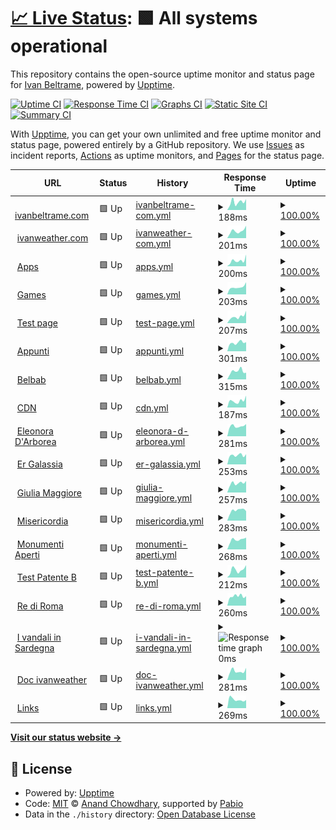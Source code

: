 # [📈 Live Status](https://status.ivanbeltrame.com): <!--live status--> **🟩 All systems operational**

This repository contains the open-source uptime monitor and status page for [Ivan Beltrame](https://www.ivanbeltrame.com), powered by [Upptime](https://github.com/upptime/upptime).

[![Uptime CI](https://github.com/Imperatore1003/status-monitor-upptime/workflows/Uptime%20CI/badge.svg)](https://github.com/Imperatore1003/status-monitor-upptime/actions?query=workflow%3A%22Uptime+CI%22)
[![Response Time CI](https://github.com/Imperatore1003/status-monitor-upptime/workflows/Response%20Time%20CI/badge.svg)](https://github.com/Imperatore1003/status-monitor-upptime/actions?query=workflow%3A%22Response+Time+CI%22)
[![Graphs CI](https://github.com/Imperatore1003/status-monitor-upptime/workflows/Graphs%20CI/badge.svg)](https://github.com/Imperatore1003/status-monitor-upptime/actions?query=workflow%3A%22Graphs+CI%22)
[![Static Site CI](https://github.com/Imperatore1003/status-monitor-upptime/workflows/Static%20Site%20CI/badge.svg)](https://github.com/Imperatore1003/status-monitor-upptime/actions?query=workflow%3A%22Static+Site+CI%22)
[![Summary CI](https://github.com/Imperatore1003/status-monitor-upptime/workflows/Summary%20CI/badge.svg)](https://github.com/Imperatore1003/status-monitor-upptime/actions?query=workflow%3A%22Summary+CI%22)

With [Upptime](https://upptime.js.org), you can get your own unlimited and free uptime monitor and status page, powered entirely by a GitHub repository. We use [Issues](https://github.com/Imperatore1003/status-monitor-upptime/issues) as incident reports, [Actions](https://github.com/Imperatore1003/status-monitor-upptime/actions) as uptime monitors, and [Pages](https://status.ivanbeltrame.com) for the status page.

<!--start: status pages-->
<!-- This summary is generated by Upptime (https://github.com/upptime/upptime) -->
<!-- Do not edit this manually, your changes will be overwritten -->
<!-- prettier-ignore -->
| URL | Status | History | Response Time | Uptime |
| --- | ------ | ------- | ------------- | ------ |
| <img alt="" src="https://icons.duckduckgo.com/ip3/www.ivanbeltrame.com.ico" height="13"> [ivanbeltrame.com](https://www.ivanbeltrame.com) | 🟩 Up | [ivanbeltrame-com.yml](https://github.com/ivanbeltrame/status-monitor-upptime/commits/HEAD/history/ivanbeltrame-com.yml) | <details><summary><img alt="Response time graph" src="./graphs/ivanbeltrame-com/response-time-week.png" height="20"> 188ms</summary><br><a href="https://status.ivanbeltrame.com/history/ivanbeltrame-com"><img alt="Response time 184" src="https://img.shields.io/endpoint?url=https%3A%2F%2Fraw.githubusercontent.com%2Fivanbeltrame%2Fstatus-monitor-upptime%2FHEAD%2Fapi%2Fivanbeltrame-com%2Fresponse-time.json"></a><br><a href="https://status.ivanbeltrame.com/history/ivanbeltrame-com"><img alt="24-hour response time 257" src="https://img.shields.io/endpoint?url=https%3A%2F%2Fraw.githubusercontent.com%2Fivanbeltrame%2Fstatus-monitor-upptime%2FHEAD%2Fapi%2Fivanbeltrame-com%2Fresponse-time-day.json"></a><br><a href="https://status.ivanbeltrame.com/history/ivanbeltrame-com"><img alt="7-day response time 188" src="https://img.shields.io/endpoint?url=https%3A%2F%2Fraw.githubusercontent.com%2Fivanbeltrame%2Fstatus-monitor-upptime%2FHEAD%2Fapi%2Fivanbeltrame-com%2Fresponse-time-week.json"></a><br><a href="https://status.ivanbeltrame.com/history/ivanbeltrame-com"><img alt="30-day response time 205" src="https://img.shields.io/endpoint?url=https%3A%2F%2Fraw.githubusercontent.com%2Fivanbeltrame%2Fstatus-monitor-upptime%2FHEAD%2Fapi%2Fivanbeltrame-com%2Fresponse-time-month.json"></a><br><a href="https://status.ivanbeltrame.com/history/ivanbeltrame-com"><img alt="1-year response time 184" src="https://img.shields.io/endpoint?url=https%3A%2F%2Fraw.githubusercontent.com%2Fivanbeltrame%2Fstatus-monitor-upptime%2FHEAD%2Fapi%2Fivanbeltrame-com%2Fresponse-time-year.json"></a></details> | <details><summary><a href="https://status.ivanbeltrame.com/history/ivanbeltrame-com">100.00%</a></summary><a href="https://status.ivanbeltrame.com/history/ivanbeltrame-com"><img alt="All-time uptime 100.00%" src="https://img.shields.io/endpoint?url=https%3A%2F%2Fraw.githubusercontent.com%2Fivanbeltrame%2Fstatus-monitor-upptime%2FHEAD%2Fapi%2Fivanbeltrame-com%2Fuptime.json"></a><br><a href="https://status.ivanbeltrame.com/history/ivanbeltrame-com"><img alt="24-hour uptime 100.00%" src="https://img.shields.io/endpoint?url=https%3A%2F%2Fraw.githubusercontent.com%2Fivanbeltrame%2Fstatus-monitor-upptime%2FHEAD%2Fapi%2Fivanbeltrame-com%2Fuptime-day.json"></a><br><a href="https://status.ivanbeltrame.com/history/ivanbeltrame-com"><img alt="7-day uptime 100.00%" src="https://img.shields.io/endpoint?url=https%3A%2F%2Fraw.githubusercontent.com%2Fivanbeltrame%2Fstatus-monitor-upptime%2FHEAD%2Fapi%2Fivanbeltrame-com%2Fuptime-week.json"></a><br><a href="https://status.ivanbeltrame.com/history/ivanbeltrame-com"><img alt="30-day uptime 100.00%" src="https://img.shields.io/endpoint?url=https%3A%2F%2Fraw.githubusercontent.com%2Fivanbeltrame%2Fstatus-monitor-upptime%2FHEAD%2Fapi%2Fivanbeltrame-com%2Fuptime-month.json"></a><br><a href="https://status.ivanbeltrame.com/history/ivanbeltrame-com"><img alt="1-year uptime 100.00%" src="https://img.shields.io/endpoint?url=https%3A%2F%2Fraw.githubusercontent.com%2Fivanbeltrame%2Fstatus-monitor-upptime%2FHEAD%2Fapi%2Fivanbeltrame-com%2Fuptime-year.json"></a></details>
| <img alt="" src="https://icons.duckduckgo.com/ip3/www.ivanweather.com.ico" height="13"> [ivanweather.com](https://www.ivanweather.com) | 🟩 Up | [ivanweather-com.yml](https://github.com/ivanbeltrame/status-monitor-upptime/commits/HEAD/history/ivanweather-com.yml) | <details><summary><img alt="Response time graph" src="./graphs/ivanweather-com/response-time-week.png" height="20"> 201ms</summary><br><a href="https://status.ivanbeltrame.com/history/ivanweather-com"><img alt="Response time 186" src="https://img.shields.io/endpoint?url=https%3A%2F%2Fraw.githubusercontent.com%2Fivanbeltrame%2Fstatus-monitor-upptime%2FHEAD%2Fapi%2Fivanweather-com%2Fresponse-time.json"></a><br><a href="https://status.ivanbeltrame.com/history/ivanweather-com"><img alt="24-hour response time 342" src="https://img.shields.io/endpoint?url=https%3A%2F%2Fraw.githubusercontent.com%2Fivanbeltrame%2Fstatus-monitor-upptime%2FHEAD%2Fapi%2Fivanweather-com%2Fresponse-time-day.json"></a><br><a href="https://status.ivanbeltrame.com/history/ivanweather-com"><img alt="7-day response time 201" src="https://img.shields.io/endpoint?url=https%3A%2F%2Fraw.githubusercontent.com%2Fivanbeltrame%2Fstatus-monitor-upptime%2FHEAD%2Fapi%2Fivanweather-com%2Fresponse-time-week.json"></a><br><a href="https://status.ivanbeltrame.com/history/ivanweather-com"><img alt="30-day response time 217" src="https://img.shields.io/endpoint?url=https%3A%2F%2Fraw.githubusercontent.com%2Fivanbeltrame%2Fstatus-monitor-upptime%2FHEAD%2Fapi%2Fivanweather-com%2Fresponse-time-month.json"></a><br><a href="https://status.ivanbeltrame.com/history/ivanweather-com"><img alt="1-year response time 186" src="https://img.shields.io/endpoint?url=https%3A%2F%2Fraw.githubusercontent.com%2Fivanbeltrame%2Fstatus-monitor-upptime%2FHEAD%2Fapi%2Fivanweather-com%2Fresponse-time-year.json"></a></details> | <details><summary><a href="https://status.ivanbeltrame.com/history/ivanweather-com">100.00%</a></summary><a href="https://status.ivanbeltrame.com/history/ivanweather-com"><img alt="All-time uptime 100.00%" src="https://img.shields.io/endpoint?url=https%3A%2F%2Fraw.githubusercontent.com%2Fivanbeltrame%2Fstatus-monitor-upptime%2FHEAD%2Fapi%2Fivanweather-com%2Fuptime.json"></a><br><a href="https://status.ivanbeltrame.com/history/ivanweather-com"><img alt="24-hour uptime 100.00%" src="https://img.shields.io/endpoint?url=https%3A%2F%2Fraw.githubusercontent.com%2Fivanbeltrame%2Fstatus-monitor-upptime%2FHEAD%2Fapi%2Fivanweather-com%2Fuptime-day.json"></a><br><a href="https://status.ivanbeltrame.com/history/ivanweather-com"><img alt="7-day uptime 100.00%" src="https://img.shields.io/endpoint?url=https%3A%2F%2Fraw.githubusercontent.com%2Fivanbeltrame%2Fstatus-monitor-upptime%2FHEAD%2Fapi%2Fivanweather-com%2Fuptime-week.json"></a><br><a href="https://status.ivanbeltrame.com/history/ivanweather-com"><img alt="30-day uptime 100.00%" src="https://img.shields.io/endpoint?url=https%3A%2F%2Fraw.githubusercontent.com%2Fivanbeltrame%2Fstatus-monitor-upptime%2FHEAD%2Fapi%2Fivanweather-com%2Fuptime-month.json"></a><br><a href="https://status.ivanbeltrame.com/history/ivanweather-com"><img alt="1-year uptime 100.00%" src="https://img.shields.io/endpoint?url=https%3A%2F%2Fraw.githubusercontent.com%2Fivanbeltrame%2Fstatus-monitor-upptime%2FHEAD%2Fapi%2Fivanweather-com%2Fuptime-year.json"></a></details>
| <img alt="" src="https://icons.duckduckgo.com/ip3/apps.ivanbeltrame.com.ico" height="13"> [Apps](https://apps.ivanbeltrame.com) | 🟩 Up | [apps.yml](https://github.com/ivanbeltrame/status-monitor-upptime/commits/HEAD/history/apps.yml) | <details><summary><img alt="Response time graph" src="./graphs/apps/response-time-week.png" height="20"> 200ms</summary><br><a href="https://status.ivanbeltrame.com/history/apps"><img alt="Response time 181" src="https://img.shields.io/endpoint?url=https%3A%2F%2Fraw.githubusercontent.com%2Fivanbeltrame%2Fstatus-monitor-upptime%2FHEAD%2Fapi%2Fapps%2Fresponse-time.json"></a><br><a href="https://status.ivanbeltrame.com/history/apps"><img alt="24-hour response time 411" src="https://img.shields.io/endpoint?url=https%3A%2F%2Fraw.githubusercontent.com%2Fivanbeltrame%2Fstatus-monitor-upptime%2FHEAD%2Fapi%2Fapps%2Fresponse-time-day.json"></a><br><a href="https://status.ivanbeltrame.com/history/apps"><img alt="7-day response time 200" src="https://img.shields.io/endpoint?url=https%3A%2F%2Fraw.githubusercontent.com%2Fivanbeltrame%2Fstatus-monitor-upptime%2FHEAD%2Fapi%2Fapps%2Fresponse-time-week.json"></a><br><a href="https://status.ivanbeltrame.com/history/apps"><img alt="30-day response time 205" src="https://img.shields.io/endpoint?url=https%3A%2F%2Fraw.githubusercontent.com%2Fivanbeltrame%2Fstatus-monitor-upptime%2FHEAD%2Fapi%2Fapps%2Fresponse-time-month.json"></a><br><a href="https://status.ivanbeltrame.com/history/apps"><img alt="1-year response time 181" src="https://img.shields.io/endpoint?url=https%3A%2F%2Fraw.githubusercontent.com%2Fivanbeltrame%2Fstatus-monitor-upptime%2FHEAD%2Fapi%2Fapps%2Fresponse-time-year.json"></a></details> | <details><summary><a href="https://status.ivanbeltrame.com/history/apps">100.00%</a></summary><a href="https://status.ivanbeltrame.com/history/apps"><img alt="All-time uptime 100.00%" src="https://img.shields.io/endpoint?url=https%3A%2F%2Fraw.githubusercontent.com%2Fivanbeltrame%2Fstatus-monitor-upptime%2FHEAD%2Fapi%2Fapps%2Fuptime.json"></a><br><a href="https://status.ivanbeltrame.com/history/apps"><img alt="24-hour uptime 100.00%" src="https://img.shields.io/endpoint?url=https%3A%2F%2Fraw.githubusercontent.com%2Fivanbeltrame%2Fstatus-monitor-upptime%2FHEAD%2Fapi%2Fapps%2Fuptime-day.json"></a><br><a href="https://status.ivanbeltrame.com/history/apps"><img alt="7-day uptime 100.00%" src="https://img.shields.io/endpoint?url=https%3A%2F%2Fraw.githubusercontent.com%2Fivanbeltrame%2Fstatus-monitor-upptime%2FHEAD%2Fapi%2Fapps%2Fuptime-week.json"></a><br><a href="https://status.ivanbeltrame.com/history/apps"><img alt="30-day uptime 100.00%" src="https://img.shields.io/endpoint?url=https%3A%2F%2Fraw.githubusercontent.com%2Fivanbeltrame%2Fstatus-monitor-upptime%2FHEAD%2Fapi%2Fapps%2Fuptime-month.json"></a><br><a href="https://status.ivanbeltrame.com/history/apps"><img alt="1-year uptime 100.00%" src="https://img.shields.io/endpoint?url=https%3A%2F%2Fraw.githubusercontent.com%2Fivanbeltrame%2Fstatus-monitor-upptime%2FHEAD%2Fapi%2Fapps%2Fuptime-year.json"></a></details>
| <img alt="" src="https://icons.duckduckgo.com/ip3/games.ivanbeltrame.com.ico" height="13"> [Games](https://games.ivanbeltrame.com) | 🟩 Up | [games.yml](https://github.com/ivanbeltrame/status-monitor-upptime/commits/HEAD/history/games.yml) | <details><summary><img alt="Response time graph" src="./graphs/games/response-time-week.png" height="20"> 203ms</summary><br><a href="https://status.ivanbeltrame.com/history/games"><img alt="Response time 188" src="https://img.shields.io/endpoint?url=https%3A%2F%2Fraw.githubusercontent.com%2Fivanbeltrame%2Fstatus-monitor-upptime%2FHEAD%2Fapi%2Fgames%2Fresponse-time.json"></a><br><a href="https://status.ivanbeltrame.com/history/games"><img alt="24-hour response time 335" src="https://img.shields.io/endpoint?url=https%3A%2F%2Fraw.githubusercontent.com%2Fivanbeltrame%2Fstatus-monitor-upptime%2FHEAD%2Fapi%2Fgames%2Fresponse-time-day.json"></a><br><a href="https://status.ivanbeltrame.com/history/games"><img alt="7-day response time 203" src="https://img.shields.io/endpoint?url=https%3A%2F%2Fraw.githubusercontent.com%2Fivanbeltrame%2Fstatus-monitor-upptime%2FHEAD%2Fapi%2Fgames%2Fresponse-time-week.json"></a><br><a href="https://status.ivanbeltrame.com/history/games"><img alt="30-day response time 218" src="https://img.shields.io/endpoint?url=https%3A%2F%2Fraw.githubusercontent.com%2Fivanbeltrame%2Fstatus-monitor-upptime%2FHEAD%2Fapi%2Fgames%2Fresponse-time-month.json"></a><br><a href="https://status.ivanbeltrame.com/history/games"><img alt="1-year response time 188" src="https://img.shields.io/endpoint?url=https%3A%2F%2Fraw.githubusercontent.com%2Fivanbeltrame%2Fstatus-monitor-upptime%2FHEAD%2Fapi%2Fgames%2Fresponse-time-year.json"></a></details> | <details><summary><a href="https://status.ivanbeltrame.com/history/games">100.00%</a></summary><a href="https://status.ivanbeltrame.com/history/games"><img alt="All-time uptime 100.00%" src="https://img.shields.io/endpoint?url=https%3A%2F%2Fraw.githubusercontent.com%2Fivanbeltrame%2Fstatus-monitor-upptime%2FHEAD%2Fapi%2Fgames%2Fuptime.json"></a><br><a href="https://status.ivanbeltrame.com/history/games"><img alt="24-hour uptime 100.00%" src="https://img.shields.io/endpoint?url=https%3A%2F%2Fraw.githubusercontent.com%2Fivanbeltrame%2Fstatus-monitor-upptime%2FHEAD%2Fapi%2Fgames%2Fuptime-day.json"></a><br><a href="https://status.ivanbeltrame.com/history/games"><img alt="7-day uptime 100.00%" src="https://img.shields.io/endpoint?url=https%3A%2F%2Fraw.githubusercontent.com%2Fivanbeltrame%2Fstatus-monitor-upptime%2FHEAD%2Fapi%2Fgames%2Fuptime-week.json"></a><br><a href="https://status.ivanbeltrame.com/history/games"><img alt="30-day uptime 100.00%" src="https://img.shields.io/endpoint?url=https%3A%2F%2Fraw.githubusercontent.com%2Fivanbeltrame%2Fstatus-monitor-upptime%2FHEAD%2Fapi%2Fgames%2Fuptime-month.json"></a><br><a href="https://status.ivanbeltrame.com/history/games"><img alt="1-year uptime 100.00%" src="https://img.shields.io/endpoint?url=https%3A%2F%2Fraw.githubusercontent.com%2Fivanbeltrame%2Fstatus-monitor-upptime%2FHEAD%2Fapi%2Fgames%2Fuptime-year.json"></a></details>
| <img alt="" src="https://icons.duckduckgo.com/ip3/test.ivanbeltrame.com.ico" height="13"> [Test page](https://test.ivanbeltrame.com) | 🟩 Up | [test-page.yml](https://github.com/ivanbeltrame/status-monitor-upptime/commits/HEAD/history/test-page.yml) | <details><summary><img alt="Response time graph" src="./graphs/test-page/response-time-week.png" height="20"> 207ms</summary><br><a href="https://status.ivanbeltrame.com/history/test-page"><img alt="Response time 193" src="https://img.shields.io/endpoint?url=https%3A%2F%2Fraw.githubusercontent.com%2Fivanbeltrame%2Fstatus-monitor-upptime%2FHEAD%2Fapi%2Ftest-page%2Fresponse-time.json"></a><br><a href="https://status.ivanbeltrame.com/history/test-page"><img alt="24-hour response time 387" src="https://img.shields.io/endpoint?url=https%3A%2F%2Fraw.githubusercontent.com%2Fivanbeltrame%2Fstatus-monitor-upptime%2FHEAD%2Fapi%2Ftest-page%2Fresponse-time-day.json"></a><br><a href="https://status.ivanbeltrame.com/history/test-page"><img alt="7-day response time 207" src="https://img.shields.io/endpoint?url=https%3A%2F%2Fraw.githubusercontent.com%2Fivanbeltrame%2Fstatus-monitor-upptime%2FHEAD%2Fapi%2Ftest-page%2Fresponse-time-week.json"></a><br><a href="https://status.ivanbeltrame.com/history/test-page"><img alt="30-day response time 205" src="https://img.shields.io/endpoint?url=https%3A%2F%2Fraw.githubusercontent.com%2Fivanbeltrame%2Fstatus-monitor-upptime%2FHEAD%2Fapi%2Ftest-page%2Fresponse-time-month.json"></a><br><a href="https://status.ivanbeltrame.com/history/test-page"><img alt="1-year response time 193" src="https://img.shields.io/endpoint?url=https%3A%2F%2Fraw.githubusercontent.com%2Fivanbeltrame%2Fstatus-monitor-upptime%2FHEAD%2Fapi%2Ftest-page%2Fresponse-time-year.json"></a></details> | <details><summary><a href="https://status.ivanbeltrame.com/history/test-page">100.00%</a></summary><a href="https://status.ivanbeltrame.com/history/test-page"><img alt="All-time uptime 100.00%" src="https://img.shields.io/endpoint?url=https%3A%2F%2Fraw.githubusercontent.com%2Fivanbeltrame%2Fstatus-monitor-upptime%2FHEAD%2Fapi%2Ftest-page%2Fuptime.json"></a><br><a href="https://status.ivanbeltrame.com/history/test-page"><img alt="24-hour uptime 100.00%" src="https://img.shields.io/endpoint?url=https%3A%2F%2Fraw.githubusercontent.com%2Fivanbeltrame%2Fstatus-monitor-upptime%2FHEAD%2Fapi%2Ftest-page%2Fuptime-day.json"></a><br><a href="https://status.ivanbeltrame.com/history/test-page"><img alt="7-day uptime 100.00%" src="https://img.shields.io/endpoint?url=https%3A%2F%2Fraw.githubusercontent.com%2Fivanbeltrame%2Fstatus-monitor-upptime%2FHEAD%2Fapi%2Ftest-page%2Fuptime-week.json"></a><br><a href="https://status.ivanbeltrame.com/history/test-page"><img alt="30-day uptime 100.00%" src="https://img.shields.io/endpoint?url=https%3A%2F%2Fraw.githubusercontent.com%2Fivanbeltrame%2Fstatus-monitor-upptime%2FHEAD%2Fapi%2Ftest-page%2Fuptime-month.json"></a><br><a href="https://status.ivanbeltrame.com/history/test-page"><img alt="1-year uptime 100.00%" src="https://img.shields.io/endpoint?url=https%3A%2F%2Fraw.githubusercontent.com%2Fivanbeltrame%2Fstatus-monitor-upptime%2FHEAD%2Fapi%2Ftest-page%2Fuptime-year.json"></a></details>
| <img alt="" src="https://icons.duckduckgo.com/ip3/appunti.ivanbeltrame.com.ico" height="13"> [Appunti](https://appunti.ivanbeltrame.com) | 🟩 Up | [appunti.yml](https://github.com/ivanbeltrame/status-monitor-upptime/commits/HEAD/history/appunti.yml) | <details><summary><img alt="Response time graph" src="./graphs/appunti/response-time-week.png" height="20"> 301ms</summary><br><a href="https://status.ivanbeltrame.com/history/appunti"><img alt="Response time 591" src="https://img.shields.io/endpoint?url=https%3A%2F%2Fraw.githubusercontent.com%2Fivanbeltrame%2Fstatus-monitor-upptime%2FHEAD%2Fapi%2Fappunti%2Fresponse-time.json"></a><br><a href="https://status.ivanbeltrame.com/history/appunti"><img alt="24-hour response time 322" src="https://img.shields.io/endpoint?url=https%3A%2F%2Fraw.githubusercontent.com%2Fivanbeltrame%2Fstatus-monitor-upptime%2FHEAD%2Fapi%2Fappunti%2Fresponse-time-day.json"></a><br><a href="https://status.ivanbeltrame.com/history/appunti"><img alt="7-day response time 301" src="https://img.shields.io/endpoint?url=https%3A%2F%2Fraw.githubusercontent.com%2Fivanbeltrame%2Fstatus-monitor-upptime%2FHEAD%2Fapi%2Fappunti%2Fresponse-time-week.json"></a><br><a href="https://status.ivanbeltrame.com/history/appunti"><img alt="30-day response time 306" src="https://img.shields.io/endpoint?url=https%3A%2F%2Fraw.githubusercontent.com%2Fivanbeltrame%2Fstatus-monitor-upptime%2FHEAD%2Fapi%2Fappunti%2Fresponse-time-month.json"></a><br><a href="https://status.ivanbeltrame.com/history/appunti"><img alt="1-year response time 591" src="https://img.shields.io/endpoint?url=https%3A%2F%2Fraw.githubusercontent.com%2Fivanbeltrame%2Fstatus-monitor-upptime%2FHEAD%2Fapi%2Fappunti%2Fresponse-time-year.json"></a></details> | <details><summary><a href="https://status.ivanbeltrame.com/history/appunti">100.00%</a></summary><a href="https://status.ivanbeltrame.com/history/appunti"><img alt="All-time uptime 99.99%" src="https://img.shields.io/endpoint?url=https%3A%2F%2Fraw.githubusercontent.com%2Fivanbeltrame%2Fstatus-monitor-upptime%2FHEAD%2Fapi%2Fappunti%2Fuptime.json"></a><br><a href="https://status.ivanbeltrame.com/history/appunti"><img alt="24-hour uptime 100.00%" src="https://img.shields.io/endpoint?url=https%3A%2F%2Fraw.githubusercontent.com%2Fivanbeltrame%2Fstatus-monitor-upptime%2FHEAD%2Fapi%2Fappunti%2Fuptime-day.json"></a><br><a href="https://status.ivanbeltrame.com/history/appunti"><img alt="7-day uptime 100.00%" src="https://img.shields.io/endpoint?url=https%3A%2F%2Fraw.githubusercontent.com%2Fivanbeltrame%2Fstatus-monitor-upptime%2FHEAD%2Fapi%2Fappunti%2Fuptime-week.json"></a><br><a href="https://status.ivanbeltrame.com/history/appunti"><img alt="30-day uptime 100.00%" src="https://img.shields.io/endpoint?url=https%3A%2F%2Fraw.githubusercontent.com%2Fivanbeltrame%2Fstatus-monitor-upptime%2FHEAD%2Fapi%2Fappunti%2Fuptime-month.json"></a><br><a href="https://status.ivanbeltrame.com/history/appunti"><img alt="1-year uptime 99.99%" src="https://img.shields.io/endpoint?url=https%3A%2F%2Fraw.githubusercontent.com%2Fivanbeltrame%2Fstatus-monitor-upptime%2FHEAD%2Fapi%2Fappunti%2Fuptime-year.json"></a></details>
| <img alt="" src="https://icons.duckduckgo.com/ip3/belbab.ivanbeltrame.com.ico" height="13"> [Belbab](https://belbab.ivanbeltrame.com) | 🟩 Up | [belbab.yml](https://github.com/ivanbeltrame/status-monitor-upptime/commits/HEAD/history/belbab.yml) | <details><summary><img alt="Response time graph" src="./graphs/belbab/response-time-week.png" height="20"> 315ms</summary><br><a href="https://status.ivanbeltrame.com/history/belbab"><img alt="Response time 289" src="https://img.shields.io/endpoint?url=https%3A%2F%2Fraw.githubusercontent.com%2Fivanbeltrame%2Fstatus-monitor-upptime%2FHEAD%2Fapi%2Fbelbab%2Fresponse-time.json"></a><br><a href="https://status.ivanbeltrame.com/history/belbab"><img alt="24-hour response time 261" src="https://img.shields.io/endpoint?url=https%3A%2F%2Fraw.githubusercontent.com%2Fivanbeltrame%2Fstatus-monitor-upptime%2FHEAD%2Fapi%2Fbelbab%2Fresponse-time-day.json"></a><br><a href="https://status.ivanbeltrame.com/history/belbab"><img alt="7-day response time 315" src="https://img.shields.io/endpoint?url=https%3A%2F%2Fraw.githubusercontent.com%2Fivanbeltrame%2Fstatus-monitor-upptime%2FHEAD%2Fapi%2Fbelbab%2Fresponse-time-week.json"></a><br><a href="https://status.ivanbeltrame.com/history/belbab"><img alt="30-day response time 294" src="https://img.shields.io/endpoint?url=https%3A%2F%2Fraw.githubusercontent.com%2Fivanbeltrame%2Fstatus-monitor-upptime%2FHEAD%2Fapi%2Fbelbab%2Fresponse-time-month.json"></a><br><a href="https://status.ivanbeltrame.com/history/belbab"><img alt="1-year response time 289" src="https://img.shields.io/endpoint?url=https%3A%2F%2Fraw.githubusercontent.com%2Fivanbeltrame%2Fstatus-monitor-upptime%2FHEAD%2Fapi%2Fbelbab%2Fresponse-time-year.json"></a></details> | <details><summary><a href="https://status.ivanbeltrame.com/history/belbab">100.00%</a></summary><a href="https://status.ivanbeltrame.com/history/belbab"><img alt="All-time uptime 100.00%" src="https://img.shields.io/endpoint?url=https%3A%2F%2Fraw.githubusercontent.com%2Fivanbeltrame%2Fstatus-monitor-upptime%2FHEAD%2Fapi%2Fbelbab%2Fuptime.json"></a><br><a href="https://status.ivanbeltrame.com/history/belbab"><img alt="24-hour uptime 100.00%" src="https://img.shields.io/endpoint?url=https%3A%2F%2Fraw.githubusercontent.com%2Fivanbeltrame%2Fstatus-monitor-upptime%2FHEAD%2Fapi%2Fbelbab%2Fuptime-day.json"></a><br><a href="https://status.ivanbeltrame.com/history/belbab"><img alt="7-day uptime 100.00%" src="https://img.shields.io/endpoint?url=https%3A%2F%2Fraw.githubusercontent.com%2Fivanbeltrame%2Fstatus-monitor-upptime%2FHEAD%2Fapi%2Fbelbab%2Fuptime-week.json"></a><br><a href="https://status.ivanbeltrame.com/history/belbab"><img alt="30-day uptime 100.00%" src="https://img.shields.io/endpoint?url=https%3A%2F%2Fraw.githubusercontent.com%2Fivanbeltrame%2Fstatus-monitor-upptime%2FHEAD%2Fapi%2Fbelbab%2Fuptime-month.json"></a><br><a href="https://status.ivanbeltrame.com/history/belbab"><img alt="1-year uptime 100.00%" src="https://img.shields.io/endpoint?url=https%3A%2F%2Fraw.githubusercontent.com%2Fivanbeltrame%2Fstatus-monitor-upptime%2FHEAD%2Fapi%2Fbelbab%2Fuptime-year.json"></a></details>
| <img alt="" src="https://icons.duckduckgo.com/ip3/cdn.ivanbeltrame.com.ico" height="13"> [CDN](https://cdn.ivanbeltrame.com) | 🟩 Up | [cdn.yml](https://github.com/ivanbeltrame/status-monitor-upptime/commits/HEAD/history/cdn.yml) | <details><summary><img alt="Response time graph" src="./graphs/cdn/response-time-week.png" height="20"> 187ms</summary><br><a href="https://status.ivanbeltrame.com/history/cdn"><img alt="Response time 162" src="https://img.shields.io/endpoint?url=https%3A%2F%2Fraw.githubusercontent.com%2Fivanbeltrame%2Fstatus-monitor-upptime%2FHEAD%2Fapi%2Fcdn%2Fresponse-time.json"></a><br><a href="https://status.ivanbeltrame.com/history/cdn"><img alt="24-hour response time 327" src="https://img.shields.io/endpoint?url=https%3A%2F%2Fraw.githubusercontent.com%2Fivanbeltrame%2Fstatus-monitor-upptime%2FHEAD%2Fapi%2Fcdn%2Fresponse-time-day.json"></a><br><a href="https://status.ivanbeltrame.com/history/cdn"><img alt="7-day response time 187" src="https://img.shields.io/endpoint?url=https%3A%2F%2Fraw.githubusercontent.com%2Fivanbeltrame%2Fstatus-monitor-upptime%2FHEAD%2Fapi%2Fcdn%2Fresponse-time-week.json"></a><br><a href="https://status.ivanbeltrame.com/history/cdn"><img alt="30-day response time 192" src="https://img.shields.io/endpoint?url=https%3A%2F%2Fraw.githubusercontent.com%2Fivanbeltrame%2Fstatus-monitor-upptime%2FHEAD%2Fapi%2Fcdn%2Fresponse-time-month.json"></a><br><a href="https://status.ivanbeltrame.com/history/cdn"><img alt="1-year response time 162" src="https://img.shields.io/endpoint?url=https%3A%2F%2Fraw.githubusercontent.com%2Fivanbeltrame%2Fstatus-monitor-upptime%2FHEAD%2Fapi%2Fcdn%2Fresponse-time-year.json"></a></details> | <details><summary><a href="https://status.ivanbeltrame.com/history/cdn">100.00%</a></summary><a href="https://status.ivanbeltrame.com/history/cdn"><img alt="All-time uptime 99.74%" src="https://img.shields.io/endpoint?url=https%3A%2F%2Fraw.githubusercontent.com%2Fivanbeltrame%2Fstatus-monitor-upptime%2FHEAD%2Fapi%2Fcdn%2Fuptime.json"></a><br><a href="https://status.ivanbeltrame.com/history/cdn"><img alt="24-hour uptime 100.00%" src="https://img.shields.io/endpoint?url=https%3A%2F%2Fraw.githubusercontent.com%2Fivanbeltrame%2Fstatus-monitor-upptime%2FHEAD%2Fapi%2Fcdn%2Fuptime-day.json"></a><br><a href="https://status.ivanbeltrame.com/history/cdn"><img alt="7-day uptime 100.00%" src="https://img.shields.io/endpoint?url=https%3A%2F%2Fraw.githubusercontent.com%2Fivanbeltrame%2Fstatus-monitor-upptime%2FHEAD%2Fapi%2Fcdn%2Fuptime-week.json"></a><br><a href="https://status.ivanbeltrame.com/history/cdn"><img alt="30-day uptime 100.00%" src="https://img.shields.io/endpoint?url=https%3A%2F%2Fraw.githubusercontent.com%2Fivanbeltrame%2Fstatus-monitor-upptime%2FHEAD%2Fapi%2Fcdn%2Fuptime-month.json"></a><br><a href="https://status.ivanbeltrame.com/history/cdn"><img alt="1-year uptime 99.74%" src="https://img.shields.io/endpoint?url=https%3A%2F%2Fraw.githubusercontent.com%2Fivanbeltrame%2Fstatus-monitor-upptime%2FHEAD%2Fapi%2Fcdn%2Fuptime-year.json"></a></details>
| <img alt="" src="https://icons.duckduckgo.com/ip3/eleonoradarborea.ivanbeltrame.com.ico" height="13"> [Eleonora D'Arborea](https://eleonoradarborea.ivanbeltrame.com) | 🟩 Up | [eleonora-d-arborea.yml](https://github.com/ivanbeltrame/status-monitor-upptime/commits/HEAD/history/eleonora-d-arborea.yml) | <details><summary><img alt="Response time graph" src="./graphs/eleonora-d-arborea/response-time-week.png" height="20"> 281ms</summary><br><a href="https://status.ivanbeltrame.com/history/eleonora-d-arborea"><img alt="Response time 286" src="https://img.shields.io/endpoint?url=https%3A%2F%2Fraw.githubusercontent.com%2Fivanbeltrame%2Fstatus-monitor-upptime%2FHEAD%2Fapi%2Feleonora-d-arborea%2Fresponse-time.json"></a><br><a href="https://status.ivanbeltrame.com/history/eleonora-d-arborea"><img alt="24-hour response time 338" src="https://img.shields.io/endpoint?url=https%3A%2F%2Fraw.githubusercontent.com%2Fivanbeltrame%2Fstatus-monitor-upptime%2FHEAD%2Fapi%2Feleonora-d-arborea%2Fresponse-time-day.json"></a><br><a href="https://status.ivanbeltrame.com/history/eleonora-d-arborea"><img alt="7-day response time 281" src="https://img.shields.io/endpoint?url=https%3A%2F%2Fraw.githubusercontent.com%2Fivanbeltrame%2Fstatus-monitor-upptime%2FHEAD%2Fapi%2Feleonora-d-arborea%2Fresponse-time-week.json"></a><br><a href="https://status.ivanbeltrame.com/history/eleonora-d-arborea"><img alt="30-day response time 280" src="https://img.shields.io/endpoint?url=https%3A%2F%2Fraw.githubusercontent.com%2Fivanbeltrame%2Fstatus-monitor-upptime%2FHEAD%2Fapi%2Feleonora-d-arborea%2Fresponse-time-month.json"></a><br><a href="https://status.ivanbeltrame.com/history/eleonora-d-arborea"><img alt="1-year response time 286" src="https://img.shields.io/endpoint?url=https%3A%2F%2Fraw.githubusercontent.com%2Fivanbeltrame%2Fstatus-monitor-upptime%2FHEAD%2Fapi%2Feleonora-d-arborea%2Fresponse-time-year.json"></a></details> | <details><summary><a href="https://status.ivanbeltrame.com/history/eleonora-d-arborea">100.00%</a></summary><a href="https://status.ivanbeltrame.com/history/eleonora-d-arborea"><img alt="All-time uptime 100.00%" src="https://img.shields.io/endpoint?url=https%3A%2F%2Fraw.githubusercontent.com%2Fivanbeltrame%2Fstatus-monitor-upptime%2FHEAD%2Fapi%2Feleonora-d-arborea%2Fuptime.json"></a><br><a href="https://status.ivanbeltrame.com/history/eleonora-d-arborea"><img alt="24-hour uptime 100.00%" src="https://img.shields.io/endpoint?url=https%3A%2F%2Fraw.githubusercontent.com%2Fivanbeltrame%2Fstatus-monitor-upptime%2FHEAD%2Fapi%2Feleonora-d-arborea%2Fuptime-day.json"></a><br><a href="https://status.ivanbeltrame.com/history/eleonora-d-arborea"><img alt="7-day uptime 100.00%" src="https://img.shields.io/endpoint?url=https%3A%2F%2Fraw.githubusercontent.com%2Fivanbeltrame%2Fstatus-monitor-upptime%2FHEAD%2Fapi%2Feleonora-d-arborea%2Fuptime-week.json"></a><br><a href="https://status.ivanbeltrame.com/history/eleonora-d-arborea"><img alt="30-day uptime 100.00%" src="https://img.shields.io/endpoint?url=https%3A%2F%2Fraw.githubusercontent.com%2Fivanbeltrame%2Fstatus-monitor-upptime%2FHEAD%2Fapi%2Feleonora-d-arborea%2Fuptime-month.json"></a><br><a href="https://status.ivanbeltrame.com/history/eleonora-d-arborea"><img alt="1-year uptime 100.00%" src="https://img.shields.io/endpoint?url=https%3A%2F%2Fraw.githubusercontent.com%2Fivanbeltrame%2Fstatus-monitor-upptime%2FHEAD%2Fapi%2Feleonora-d-arborea%2Fuptime-year.json"></a></details>
| <img alt="" src="https://icons.duckduckgo.com/ip3/ergalassia.ivanbeltrame.com.ico" height="13"> [Er Galassia](https://ergalassia.ivanbeltrame.com) | 🟩 Up | [er-galassia.yml](https://github.com/ivanbeltrame/status-monitor-upptime/commits/HEAD/history/er-galassia.yml) | <details><summary><img alt="Response time graph" src="./graphs/er-galassia/response-time-week.png" height="20"> 253ms</summary><br><a href="https://status.ivanbeltrame.com/history/er-galassia"><img alt="Response time 402" src="https://img.shields.io/endpoint?url=https%3A%2F%2Fraw.githubusercontent.com%2Fivanbeltrame%2Fstatus-monitor-upptime%2FHEAD%2Fapi%2Fer-galassia%2Fresponse-time.json"></a><br><a href="https://status.ivanbeltrame.com/history/er-galassia"><img alt="24-hour response time 279" src="https://img.shields.io/endpoint?url=https%3A%2F%2Fraw.githubusercontent.com%2Fivanbeltrame%2Fstatus-monitor-upptime%2FHEAD%2Fapi%2Fer-galassia%2Fresponse-time-day.json"></a><br><a href="https://status.ivanbeltrame.com/history/er-galassia"><img alt="7-day response time 253" src="https://img.shields.io/endpoint?url=https%3A%2F%2Fraw.githubusercontent.com%2Fivanbeltrame%2Fstatus-monitor-upptime%2FHEAD%2Fapi%2Fer-galassia%2Fresponse-time-week.json"></a><br><a href="https://status.ivanbeltrame.com/history/er-galassia"><img alt="30-day response time 271" src="https://img.shields.io/endpoint?url=https%3A%2F%2Fraw.githubusercontent.com%2Fivanbeltrame%2Fstatus-monitor-upptime%2FHEAD%2Fapi%2Fer-galassia%2Fresponse-time-month.json"></a><br><a href="https://status.ivanbeltrame.com/history/er-galassia"><img alt="1-year response time 402" src="https://img.shields.io/endpoint?url=https%3A%2F%2Fraw.githubusercontent.com%2Fivanbeltrame%2Fstatus-monitor-upptime%2FHEAD%2Fapi%2Fer-galassia%2Fresponse-time-year.json"></a></details> | <details><summary><a href="https://status.ivanbeltrame.com/history/er-galassia">100.00%</a></summary><a href="https://status.ivanbeltrame.com/history/er-galassia"><img alt="All-time uptime 100.00%" src="https://img.shields.io/endpoint?url=https%3A%2F%2Fraw.githubusercontent.com%2Fivanbeltrame%2Fstatus-monitor-upptime%2FHEAD%2Fapi%2Fer-galassia%2Fuptime.json"></a><br><a href="https://status.ivanbeltrame.com/history/er-galassia"><img alt="24-hour uptime 100.00%" src="https://img.shields.io/endpoint?url=https%3A%2F%2Fraw.githubusercontent.com%2Fivanbeltrame%2Fstatus-monitor-upptime%2FHEAD%2Fapi%2Fer-galassia%2Fuptime-day.json"></a><br><a href="https://status.ivanbeltrame.com/history/er-galassia"><img alt="7-day uptime 100.00%" src="https://img.shields.io/endpoint?url=https%3A%2F%2Fraw.githubusercontent.com%2Fivanbeltrame%2Fstatus-monitor-upptime%2FHEAD%2Fapi%2Fer-galassia%2Fuptime-week.json"></a><br><a href="https://status.ivanbeltrame.com/history/er-galassia"><img alt="30-day uptime 100.00%" src="https://img.shields.io/endpoint?url=https%3A%2F%2Fraw.githubusercontent.com%2Fivanbeltrame%2Fstatus-monitor-upptime%2FHEAD%2Fapi%2Fer-galassia%2Fuptime-month.json"></a><br><a href="https://status.ivanbeltrame.com/history/er-galassia"><img alt="1-year uptime 100.00%" src="https://img.shields.io/endpoint?url=https%3A%2F%2Fraw.githubusercontent.com%2Fivanbeltrame%2Fstatus-monitor-upptime%2FHEAD%2Fapi%2Fer-galassia%2Fuptime-year.json"></a></details>
| <img alt="" src="https://icons.duckduckgo.com/ip3/giuliamaggiore.ivanbeltrame.com.ico" height="13"> [Giulia Maggiore](https://giuliamaggiore.ivanbeltrame.com) | 🟩 Up | [giulia-maggiore.yml](https://github.com/ivanbeltrame/status-monitor-upptime/commits/HEAD/history/giulia-maggiore.yml) | <details><summary><img alt="Response time graph" src="./graphs/giulia-maggiore/response-time-week.png" height="20"> 257ms</summary><br><a href="https://status.ivanbeltrame.com/history/giulia-maggiore"><img alt="Response time 275" src="https://img.shields.io/endpoint?url=https%3A%2F%2Fraw.githubusercontent.com%2Fivanbeltrame%2Fstatus-monitor-upptime%2FHEAD%2Fapi%2Fgiulia-maggiore%2Fresponse-time.json"></a><br><a href="https://status.ivanbeltrame.com/history/giulia-maggiore"><img alt="24-hour response time 318" src="https://img.shields.io/endpoint?url=https%3A%2F%2Fraw.githubusercontent.com%2Fivanbeltrame%2Fstatus-monitor-upptime%2FHEAD%2Fapi%2Fgiulia-maggiore%2Fresponse-time-day.json"></a><br><a href="https://status.ivanbeltrame.com/history/giulia-maggiore"><img alt="7-day response time 257" src="https://img.shields.io/endpoint?url=https%3A%2F%2Fraw.githubusercontent.com%2Fivanbeltrame%2Fstatus-monitor-upptime%2FHEAD%2Fapi%2Fgiulia-maggiore%2Fresponse-time-week.json"></a><br><a href="https://status.ivanbeltrame.com/history/giulia-maggiore"><img alt="30-day response time 273" src="https://img.shields.io/endpoint?url=https%3A%2F%2Fraw.githubusercontent.com%2Fivanbeltrame%2Fstatus-monitor-upptime%2FHEAD%2Fapi%2Fgiulia-maggiore%2Fresponse-time-month.json"></a><br><a href="https://status.ivanbeltrame.com/history/giulia-maggiore"><img alt="1-year response time 275" src="https://img.shields.io/endpoint?url=https%3A%2F%2Fraw.githubusercontent.com%2Fivanbeltrame%2Fstatus-monitor-upptime%2FHEAD%2Fapi%2Fgiulia-maggiore%2Fresponse-time-year.json"></a></details> | <details><summary><a href="https://status.ivanbeltrame.com/history/giulia-maggiore">100.00%</a></summary><a href="https://status.ivanbeltrame.com/history/giulia-maggiore"><img alt="All-time uptime 100.00%" src="https://img.shields.io/endpoint?url=https%3A%2F%2Fraw.githubusercontent.com%2Fivanbeltrame%2Fstatus-monitor-upptime%2FHEAD%2Fapi%2Fgiulia-maggiore%2Fuptime.json"></a><br><a href="https://status.ivanbeltrame.com/history/giulia-maggiore"><img alt="24-hour uptime 100.00%" src="https://img.shields.io/endpoint?url=https%3A%2F%2Fraw.githubusercontent.com%2Fivanbeltrame%2Fstatus-monitor-upptime%2FHEAD%2Fapi%2Fgiulia-maggiore%2Fuptime-day.json"></a><br><a href="https://status.ivanbeltrame.com/history/giulia-maggiore"><img alt="7-day uptime 100.00%" src="https://img.shields.io/endpoint?url=https%3A%2F%2Fraw.githubusercontent.com%2Fivanbeltrame%2Fstatus-monitor-upptime%2FHEAD%2Fapi%2Fgiulia-maggiore%2Fuptime-week.json"></a><br><a href="https://status.ivanbeltrame.com/history/giulia-maggiore"><img alt="30-day uptime 100.00%" src="https://img.shields.io/endpoint?url=https%3A%2F%2Fraw.githubusercontent.com%2Fivanbeltrame%2Fstatus-monitor-upptime%2FHEAD%2Fapi%2Fgiulia-maggiore%2Fuptime-month.json"></a><br><a href="https://status.ivanbeltrame.com/history/giulia-maggiore"><img alt="1-year uptime 100.00%" src="https://img.shields.io/endpoint?url=https%3A%2F%2Fraw.githubusercontent.com%2Fivanbeltrame%2Fstatus-monitor-upptime%2FHEAD%2Fapi%2Fgiulia-maggiore%2Fuptime-year.json"></a></details>
| <img alt="" src="https://icons.duckduckgo.com/ip3/misericordia.ivanbeltrame.com.ico" height="13"> [Misericordia](https://misericordia.ivanbeltrame.com) | 🟩 Up | [misericordia.yml](https://github.com/ivanbeltrame/status-monitor-upptime/commits/HEAD/history/misericordia.yml) | <details><summary><img alt="Response time graph" src="./graphs/misericordia/response-time-week.png" height="20"> 283ms</summary><br><a href="https://status.ivanbeltrame.com/history/misericordia"><img alt="Response time 283" src="https://img.shields.io/endpoint?url=https%3A%2F%2Fraw.githubusercontent.com%2Fivanbeltrame%2Fstatus-monitor-upptime%2FHEAD%2Fapi%2Fmisericordia%2Fresponse-time.json"></a><br><a href="https://status.ivanbeltrame.com/history/misericordia"><img alt="24-hour response time 260" src="https://img.shields.io/endpoint?url=https%3A%2F%2Fraw.githubusercontent.com%2Fivanbeltrame%2Fstatus-monitor-upptime%2FHEAD%2Fapi%2Fmisericordia%2Fresponse-time-day.json"></a><br><a href="https://status.ivanbeltrame.com/history/misericordia"><img alt="7-day response time 283" src="https://img.shields.io/endpoint?url=https%3A%2F%2Fraw.githubusercontent.com%2Fivanbeltrame%2Fstatus-monitor-upptime%2FHEAD%2Fapi%2Fmisericordia%2Fresponse-time-week.json"></a><br><a href="https://status.ivanbeltrame.com/history/misericordia"><img alt="30-day response time 343" src="https://img.shields.io/endpoint?url=https%3A%2F%2Fraw.githubusercontent.com%2Fivanbeltrame%2Fstatus-monitor-upptime%2FHEAD%2Fapi%2Fmisericordia%2Fresponse-time-month.json"></a><br><a href="https://status.ivanbeltrame.com/history/misericordia"><img alt="1-year response time 283" src="https://img.shields.io/endpoint?url=https%3A%2F%2Fraw.githubusercontent.com%2Fivanbeltrame%2Fstatus-monitor-upptime%2FHEAD%2Fapi%2Fmisericordia%2Fresponse-time-year.json"></a></details> | <details><summary><a href="https://status.ivanbeltrame.com/history/misericordia">100.00%</a></summary><a href="https://status.ivanbeltrame.com/history/misericordia"><img alt="All-time uptime 100.00%" src="https://img.shields.io/endpoint?url=https%3A%2F%2Fraw.githubusercontent.com%2Fivanbeltrame%2Fstatus-monitor-upptime%2FHEAD%2Fapi%2Fmisericordia%2Fuptime.json"></a><br><a href="https://status.ivanbeltrame.com/history/misericordia"><img alt="24-hour uptime 100.00%" src="https://img.shields.io/endpoint?url=https%3A%2F%2Fraw.githubusercontent.com%2Fivanbeltrame%2Fstatus-monitor-upptime%2FHEAD%2Fapi%2Fmisericordia%2Fuptime-day.json"></a><br><a href="https://status.ivanbeltrame.com/history/misericordia"><img alt="7-day uptime 100.00%" src="https://img.shields.io/endpoint?url=https%3A%2F%2Fraw.githubusercontent.com%2Fivanbeltrame%2Fstatus-monitor-upptime%2FHEAD%2Fapi%2Fmisericordia%2Fuptime-week.json"></a><br><a href="https://status.ivanbeltrame.com/history/misericordia"><img alt="30-day uptime 100.00%" src="https://img.shields.io/endpoint?url=https%3A%2F%2Fraw.githubusercontent.com%2Fivanbeltrame%2Fstatus-monitor-upptime%2FHEAD%2Fapi%2Fmisericordia%2Fuptime-month.json"></a><br><a href="https://status.ivanbeltrame.com/history/misericordia"><img alt="1-year uptime 100.00%" src="https://img.shields.io/endpoint?url=https%3A%2F%2Fraw.githubusercontent.com%2Fivanbeltrame%2Fstatus-monitor-upptime%2FHEAD%2Fapi%2Fmisericordia%2Fuptime-year.json"></a></details>
| <img alt="" src="https://icons.duckduckgo.com/ip3/monumentiaperti.ivanbeltrame.com.ico" height="13"> [Monumenti Aperti](https://monumentiaperti.ivanbeltrame.com) | 🟩 Up | [monumenti-aperti.yml](https://github.com/ivanbeltrame/status-monitor-upptime/commits/HEAD/history/monumenti-aperti.yml) | <details><summary><img alt="Response time graph" src="./graphs/monumenti-aperti/response-time-week.png" height="20"> 268ms</summary><br><a href="https://status.ivanbeltrame.com/history/monumenti-aperti"><img alt="Response time 235" src="https://img.shields.io/endpoint?url=https%3A%2F%2Fraw.githubusercontent.com%2Fivanbeltrame%2Fstatus-monitor-upptime%2FHEAD%2Fapi%2Fmonumenti-aperti%2Fresponse-time.json"></a><br><a href="https://status.ivanbeltrame.com/history/monumenti-aperti"><img alt="24-hour response time 325" src="https://img.shields.io/endpoint?url=https%3A%2F%2Fraw.githubusercontent.com%2Fivanbeltrame%2Fstatus-monitor-upptime%2FHEAD%2Fapi%2Fmonumenti-aperti%2Fresponse-time-day.json"></a><br><a href="https://status.ivanbeltrame.com/history/monumenti-aperti"><img alt="7-day response time 268" src="https://img.shields.io/endpoint?url=https%3A%2F%2Fraw.githubusercontent.com%2Fivanbeltrame%2Fstatus-monitor-upptime%2FHEAD%2Fapi%2Fmonumenti-aperti%2Fresponse-time-week.json"></a><br><a href="https://status.ivanbeltrame.com/history/monumenti-aperti"><img alt="30-day response time 268" src="https://img.shields.io/endpoint?url=https%3A%2F%2Fraw.githubusercontent.com%2Fivanbeltrame%2Fstatus-monitor-upptime%2FHEAD%2Fapi%2Fmonumenti-aperti%2Fresponse-time-month.json"></a><br><a href="https://status.ivanbeltrame.com/history/monumenti-aperti"><img alt="1-year response time 235" src="https://img.shields.io/endpoint?url=https%3A%2F%2Fraw.githubusercontent.com%2Fivanbeltrame%2Fstatus-monitor-upptime%2FHEAD%2Fapi%2Fmonumenti-aperti%2Fresponse-time-year.json"></a></details> | <details><summary><a href="https://status.ivanbeltrame.com/history/monumenti-aperti">100.00%</a></summary><a href="https://status.ivanbeltrame.com/history/monumenti-aperti"><img alt="All-time uptime 99.99%" src="https://img.shields.io/endpoint?url=https%3A%2F%2Fraw.githubusercontent.com%2Fivanbeltrame%2Fstatus-monitor-upptime%2FHEAD%2Fapi%2Fmonumenti-aperti%2Fuptime.json"></a><br><a href="https://status.ivanbeltrame.com/history/monumenti-aperti"><img alt="24-hour uptime 100.00%" src="https://img.shields.io/endpoint?url=https%3A%2F%2Fraw.githubusercontent.com%2Fivanbeltrame%2Fstatus-monitor-upptime%2FHEAD%2Fapi%2Fmonumenti-aperti%2Fuptime-day.json"></a><br><a href="https://status.ivanbeltrame.com/history/monumenti-aperti"><img alt="7-day uptime 100.00%" src="https://img.shields.io/endpoint?url=https%3A%2F%2Fraw.githubusercontent.com%2Fivanbeltrame%2Fstatus-monitor-upptime%2FHEAD%2Fapi%2Fmonumenti-aperti%2Fuptime-week.json"></a><br><a href="https://status.ivanbeltrame.com/history/monumenti-aperti"><img alt="30-day uptime 100.00%" src="https://img.shields.io/endpoint?url=https%3A%2F%2Fraw.githubusercontent.com%2Fivanbeltrame%2Fstatus-monitor-upptime%2FHEAD%2Fapi%2Fmonumenti-aperti%2Fuptime-month.json"></a><br><a href="https://status.ivanbeltrame.com/history/monumenti-aperti"><img alt="1-year uptime 99.99%" src="https://img.shields.io/endpoint?url=https%3A%2F%2Fraw.githubusercontent.com%2Fivanbeltrame%2Fstatus-monitor-upptime%2FHEAD%2Fapi%2Fmonumenti-aperti%2Fuptime-year.json"></a></details>
| <img alt="" src="https://icons.duckduckgo.com/ip3/patente.ivanbeltrame.com.ico" height="13"> [Test Patente B](https://patente.ivanbeltrame.com) | 🟩 Up | [test-patente-b.yml](https://github.com/ivanbeltrame/status-monitor-upptime/commits/HEAD/history/test-patente-b.yml) | <details><summary><img alt="Response time graph" src="./graphs/test-patente-b/response-time-week.png" height="20"> 212ms</summary><br><a href="https://status.ivanbeltrame.com/history/test-patente-b"><img alt="Response time 152" src="https://img.shields.io/endpoint?url=https%3A%2F%2Fraw.githubusercontent.com%2Fivanbeltrame%2Fstatus-monitor-upptime%2FHEAD%2Fapi%2Ftest-patente-b%2Fresponse-time.json"></a><br><a href="https://status.ivanbeltrame.com/history/test-patente-b"><img alt="24-hour response time 341" src="https://img.shields.io/endpoint?url=https%3A%2F%2Fraw.githubusercontent.com%2Fivanbeltrame%2Fstatus-monitor-upptime%2FHEAD%2Fapi%2Ftest-patente-b%2Fresponse-time-day.json"></a><br><a href="https://status.ivanbeltrame.com/history/test-patente-b"><img alt="7-day response time 212" src="https://img.shields.io/endpoint?url=https%3A%2F%2Fraw.githubusercontent.com%2Fivanbeltrame%2Fstatus-monitor-upptime%2FHEAD%2Fapi%2Ftest-patente-b%2Fresponse-time-week.json"></a><br><a href="https://status.ivanbeltrame.com/history/test-patente-b"><img alt="30-day response time 187" src="https://img.shields.io/endpoint?url=https%3A%2F%2Fraw.githubusercontent.com%2Fivanbeltrame%2Fstatus-monitor-upptime%2FHEAD%2Fapi%2Ftest-patente-b%2Fresponse-time-month.json"></a><br><a href="https://status.ivanbeltrame.com/history/test-patente-b"><img alt="1-year response time 152" src="https://img.shields.io/endpoint?url=https%3A%2F%2Fraw.githubusercontent.com%2Fivanbeltrame%2Fstatus-monitor-upptime%2FHEAD%2Fapi%2Ftest-patente-b%2Fresponse-time-year.json"></a></details> | <details><summary><a href="https://status.ivanbeltrame.com/history/test-patente-b">100.00%</a></summary><a href="https://status.ivanbeltrame.com/history/test-patente-b"><img alt="All-time uptime 99.74%" src="https://img.shields.io/endpoint?url=https%3A%2F%2Fraw.githubusercontent.com%2Fivanbeltrame%2Fstatus-monitor-upptime%2FHEAD%2Fapi%2Ftest-patente-b%2Fuptime.json"></a><br><a href="https://status.ivanbeltrame.com/history/test-patente-b"><img alt="24-hour uptime 100.00%" src="https://img.shields.io/endpoint?url=https%3A%2F%2Fraw.githubusercontent.com%2Fivanbeltrame%2Fstatus-monitor-upptime%2FHEAD%2Fapi%2Ftest-patente-b%2Fuptime-day.json"></a><br><a href="https://status.ivanbeltrame.com/history/test-patente-b"><img alt="7-day uptime 100.00%" src="https://img.shields.io/endpoint?url=https%3A%2F%2Fraw.githubusercontent.com%2Fivanbeltrame%2Fstatus-monitor-upptime%2FHEAD%2Fapi%2Ftest-patente-b%2Fuptime-week.json"></a><br><a href="https://status.ivanbeltrame.com/history/test-patente-b"><img alt="30-day uptime 100.00%" src="https://img.shields.io/endpoint?url=https%3A%2F%2Fraw.githubusercontent.com%2Fivanbeltrame%2Fstatus-monitor-upptime%2FHEAD%2Fapi%2Ftest-patente-b%2Fuptime-month.json"></a><br><a href="https://status.ivanbeltrame.com/history/test-patente-b"><img alt="1-year uptime 99.74%" src="https://img.shields.io/endpoint?url=https%3A%2F%2Fraw.githubusercontent.com%2Fivanbeltrame%2Fstatus-monitor-upptime%2FHEAD%2Fapi%2Ftest-patente-b%2Fuptime-year.json"></a></details>
| <img alt="" src="https://icons.duckduckgo.com/ip3/rediroma.ivanbeltrame.com.ico" height="13"> [Re di Roma](https://rediroma.ivanbeltrame.com) | 🟩 Up | [re-di-roma.yml](https://github.com/ivanbeltrame/status-monitor-upptime/commits/HEAD/history/re-di-roma.yml) | <details><summary><img alt="Response time graph" src="./graphs/re-di-roma/response-time-week.png" height="20"> 260ms</summary><br><a href="https://status.ivanbeltrame.com/history/re-di-roma"><img alt="Response time 264" src="https://img.shields.io/endpoint?url=https%3A%2F%2Fraw.githubusercontent.com%2Fivanbeltrame%2Fstatus-monitor-upptime%2FHEAD%2Fapi%2Fre-di-roma%2Fresponse-time.json"></a><br><a href="https://status.ivanbeltrame.com/history/re-di-roma"><img alt="24-hour response time 260" src="https://img.shields.io/endpoint?url=https%3A%2F%2Fraw.githubusercontent.com%2Fivanbeltrame%2Fstatus-monitor-upptime%2FHEAD%2Fapi%2Fre-di-roma%2Fresponse-time-day.json"></a><br><a href="https://status.ivanbeltrame.com/history/re-di-roma"><img alt="7-day response time 260" src="https://img.shields.io/endpoint?url=https%3A%2F%2Fraw.githubusercontent.com%2Fivanbeltrame%2Fstatus-monitor-upptime%2FHEAD%2Fapi%2Fre-di-roma%2Fresponse-time-week.json"></a><br><a href="https://status.ivanbeltrame.com/history/re-di-roma"><img alt="30-day response time 262" src="https://img.shields.io/endpoint?url=https%3A%2F%2Fraw.githubusercontent.com%2Fivanbeltrame%2Fstatus-monitor-upptime%2FHEAD%2Fapi%2Fre-di-roma%2Fresponse-time-month.json"></a><br><a href="https://status.ivanbeltrame.com/history/re-di-roma"><img alt="1-year response time 264" src="https://img.shields.io/endpoint?url=https%3A%2F%2Fraw.githubusercontent.com%2Fivanbeltrame%2Fstatus-monitor-upptime%2FHEAD%2Fapi%2Fre-di-roma%2Fresponse-time-year.json"></a></details> | <details><summary><a href="https://status.ivanbeltrame.com/history/re-di-roma">100.00%</a></summary><a href="https://status.ivanbeltrame.com/history/re-di-roma"><img alt="All-time uptime 100.00%" src="https://img.shields.io/endpoint?url=https%3A%2F%2Fraw.githubusercontent.com%2Fivanbeltrame%2Fstatus-monitor-upptime%2FHEAD%2Fapi%2Fre-di-roma%2Fuptime.json"></a><br><a href="https://status.ivanbeltrame.com/history/re-di-roma"><img alt="24-hour uptime 100.00%" src="https://img.shields.io/endpoint?url=https%3A%2F%2Fraw.githubusercontent.com%2Fivanbeltrame%2Fstatus-monitor-upptime%2FHEAD%2Fapi%2Fre-di-roma%2Fuptime-day.json"></a><br><a href="https://status.ivanbeltrame.com/history/re-di-roma"><img alt="7-day uptime 100.00%" src="https://img.shields.io/endpoint?url=https%3A%2F%2Fraw.githubusercontent.com%2Fivanbeltrame%2Fstatus-monitor-upptime%2FHEAD%2Fapi%2Fre-di-roma%2Fuptime-week.json"></a><br><a href="https://status.ivanbeltrame.com/history/re-di-roma"><img alt="30-day uptime 100.00%" src="https://img.shields.io/endpoint?url=https%3A%2F%2Fraw.githubusercontent.com%2Fivanbeltrame%2Fstatus-monitor-upptime%2FHEAD%2Fapi%2Fre-di-roma%2Fuptime-month.json"></a><br><a href="https://status.ivanbeltrame.com/history/re-di-roma"><img alt="1-year uptime 100.00%" src="https://img.shields.io/endpoint?url=https%3A%2F%2Fraw.githubusercontent.com%2Fivanbeltrame%2Fstatus-monitor-upptime%2FHEAD%2Fapi%2Fre-di-roma%2Fuptime-year.json"></a></details>
| <img alt="" src="https://icons.duckduckgo.com/ip3/vandalisardegna.ivanbeltrame.com.ico" height="13"> [I vandali in Sardegna](https://vandalisardegna.ivanbeltrame.com) | 🟩 Up | [i-vandali-in-sardegna.yml](https://github.com/ivanbeltrame/status-monitor-upptime/commits/HEAD/history/i-vandali-in-sardegna.yml) | <details><summary><img alt="Response time graph" src="./graphs/i-vandali-in-sardegna/response-time-week.png" height="20"> 0ms</summary><br><a href="https://status.ivanbeltrame.com/history/i-vandali-in-sardegna"><img alt="Response time 0" src="https://img.shields.io/endpoint?url=https%3A%2F%2Fraw.githubusercontent.com%2Fivanbeltrame%2Fstatus-monitor-upptime%2FHEAD%2Fapi%2Fi-vandali-in-sardegna%2Fresponse-time.json"></a><br><a href="https://status.ivanbeltrame.com/history/i-vandali-in-sardegna"><img alt="24-hour response time 0" src="https://img.shields.io/endpoint?url=https%3A%2F%2Fraw.githubusercontent.com%2Fivanbeltrame%2Fstatus-monitor-upptime%2FHEAD%2Fapi%2Fi-vandali-in-sardegna%2Fresponse-time-day.json"></a><br><a href="https://status.ivanbeltrame.com/history/i-vandali-in-sardegna"><img alt="7-day response time 0" src="https://img.shields.io/endpoint?url=https%3A%2F%2Fraw.githubusercontent.com%2Fivanbeltrame%2Fstatus-monitor-upptime%2FHEAD%2Fapi%2Fi-vandali-in-sardegna%2Fresponse-time-week.json"></a><br><a href="https://status.ivanbeltrame.com/history/i-vandali-in-sardegna"><img alt="30-day response time 0" src="https://img.shields.io/endpoint?url=https%3A%2F%2Fraw.githubusercontent.com%2Fivanbeltrame%2Fstatus-monitor-upptime%2FHEAD%2Fapi%2Fi-vandali-in-sardegna%2Fresponse-time-month.json"></a><br><a href="https://status.ivanbeltrame.com/history/i-vandali-in-sardegna"><img alt="1-year response time 0" src="https://img.shields.io/endpoint?url=https%3A%2F%2Fraw.githubusercontent.com%2Fivanbeltrame%2Fstatus-monitor-upptime%2FHEAD%2Fapi%2Fi-vandali-in-sardegna%2Fresponse-time-year.json"></a></details> | <details><summary><a href="https://status.ivanbeltrame.com/history/i-vandali-in-sardegna">100.00%</a></summary><a href="https://status.ivanbeltrame.com/history/i-vandali-in-sardegna"><img alt="All-time uptime 100.00%" src="https://img.shields.io/endpoint?url=https%3A%2F%2Fraw.githubusercontent.com%2Fivanbeltrame%2Fstatus-monitor-upptime%2FHEAD%2Fapi%2Fi-vandali-in-sardegna%2Fuptime.json"></a><br><a href="https://status.ivanbeltrame.com/history/i-vandali-in-sardegna"><img alt="24-hour uptime 100.00%" src="https://img.shields.io/endpoint?url=https%3A%2F%2Fraw.githubusercontent.com%2Fivanbeltrame%2Fstatus-monitor-upptime%2FHEAD%2Fapi%2Fi-vandali-in-sardegna%2Fuptime-day.json"></a><br><a href="https://status.ivanbeltrame.com/history/i-vandali-in-sardegna"><img alt="7-day uptime 100.00%" src="https://img.shields.io/endpoint?url=https%3A%2F%2Fraw.githubusercontent.com%2Fivanbeltrame%2Fstatus-monitor-upptime%2FHEAD%2Fapi%2Fi-vandali-in-sardegna%2Fuptime-week.json"></a><br><a href="https://status.ivanbeltrame.com/history/i-vandali-in-sardegna"><img alt="30-day uptime 100.00%" src="https://img.shields.io/endpoint?url=https%3A%2F%2Fraw.githubusercontent.com%2Fivanbeltrame%2Fstatus-monitor-upptime%2FHEAD%2Fapi%2Fi-vandali-in-sardegna%2Fuptime-month.json"></a><br><a href="https://status.ivanbeltrame.com/history/i-vandali-in-sardegna"><img alt="1-year uptime 100.00%" src="https://img.shields.io/endpoint?url=https%3A%2F%2Fraw.githubusercontent.com%2Fivanbeltrame%2Fstatus-monitor-upptime%2FHEAD%2Fapi%2Fi-vandali-in-sardegna%2Fuptime-year.json"></a></details>
| <img alt="" src="https://icons.duckduckgo.com/ip3/doc.ivanweather.ivanbeltrame.com.ico" height="13"> [Doc ivanweather](https://doc.ivanweather.ivanbeltrame.com) | 🟩 Up | [doc-ivanweather.yml](https://github.com/ivanbeltrame/status-monitor-upptime/commits/HEAD/history/doc-ivanweather.yml) | <details><summary><img alt="Response time graph" src="./graphs/doc-ivanweather/response-time-week.png" height="20"> 281ms</summary><br><a href="https://status.ivanbeltrame.com/history/doc-ivanweather"><img alt="Response time 264" src="https://img.shields.io/endpoint?url=https%3A%2F%2Fraw.githubusercontent.com%2Fivanbeltrame%2Fstatus-monitor-upptime%2FHEAD%2Fapi%2Fdoc-ivanweather%2Fresponse-time.json"></a><br><a href="https://status.ivanbeltrame.com/history/doc-ivanweather"><img alt="24-hour response time 383" src="https://img.shields.io/endpoint?url=https%3A%2F%2Fraw.githubusercontent.com%2Fivanbeltrame%2Fstatus-monitor-upptime%2FHEAD%2Fapi%2Fdoc-ivanweather%2Fresponse-time-day.json"></a><br><a href="https://status.ivanbeltrame.com/history/doc-ivanweather"><img alt="7-day response time 281" src="https://img.shields.io/endpoint?url=https%3A%2F%2Fraw.githubusercontent.com%2Fivanbeltrame%2Fstatus-monitor-upptime%2FHEAD%2Fapi%2Fdoc-ivanweather%2Fresponse-time-week.json"></a><br><a href="https://status.ivanbeltrame.com/history/doc-ivanweather"><img alt="30-day response time 261" src="https://img.shields.io/endpoint?url=https%3A%2F%2Fraw.githubusercontent.com%2Fivanbeltrame%2Fstatus-monitor-upptime%2FHEAD%2Fapi%2Fdoc-ivanweather%2Fresponse-time-month.json"></a><br><a href="https://status.ivanbeltrame.com/history/doc-ivanweather"><img alt="1-year response time 264" src="https://img.shields.io/endpoint?url=https%3A%2F%2Fraw.githubusercontent.com%2Fivanbeltrame%2Fstatus-monitor-upptime%2FHEAD%2Fapi%2Fdoc-ivanweather%2Fresponse-time-year.json"></a></details> | <details><summary><a href="https://status.ivanbeltrame.com/history/doc-ivanweather">100.00%</a></summary><a href="https://status.ivanbeltrame.com/history/doc-ivanweather"><img alt="All-time uptime 100.00%" src="https://img.shields.io/endpoint?url=https%3A%2F%2Fraw.githubusercontent.com%2Fivanbeltrame%2Fstatus-monitor-upptime%2FHEAD%2Fapi%2Fdoc-ivanweather%2Fuptime.json"></a><br><a href="https://status.ivanbeltrame.com/history/doc-ivanweather"><img alt="24-hour uptime 100.00%" src="https://img.shields.io/endpoint?url=https%3A%2F%2Fraw.githubusercontent.com%2Fivanbeltrame%2Fstatus-monitor-upptime%2FHEAD%2Fapi%2Fdoc-ivanweather%2Fuptime-day.json"></a><br><a href="https://status.ivanbeltrame.com/history/doc-ivanweather"><img alt="7-day uptime 100.00%" src="https://img.shields.io/endpoint?url=https%3A%2F%2Fraw.githubusercontent.com%2Fivanbeltrame%2Fstatus-monitor-upptime%2FHEAD%2Fapi%2Fdoc-ivanweather%2Fuptime-week.json"></a><br><a href="https://status.ivanbeltrame.com/history/doc-ivanweather"><img alt="30-day uptime 100.00%" src="https://img.shields.io/endpoint?url=https%3A%2F%2Fraw.githubusercontent.com%2Fivanbeltrame%2Fstatus-monitor-upptime%2FHEAD%2Fapi%2Fdoc-ivanweather%2Fuptime-month.json"></a><br><a href="https://status.ivanbeltrame.com/history/doc-ivanweather"><img alt="1-year uptime 100.00%" src="https://img.shields.io/endpoint?url=https%3A%2F%2Fraw.githubusercontent.com%2Fivanbeltrame%2Fstatus-monitor-upptime%2FHEAD%2Fapi%2Fdoc-ivanweather%2Fuptime-year.json"></a></details>
| <img alt="" src="https://icons.duckduckgo.com/ip3/links.ivanbeltrame.com.ico" height="13"> [Links](https://links.ivanbeltrame.com) | 🟩 Up | [links.yml](https://github.com/ivanbeltrame/status-monitor-upptime/commits/HEAD/history/links.yml) | <details><summary><img alt="Response time graph" src="./graphs/links/response-time-week.png" height="20"> 269ms</summary><br><a href="https://status.ivanbeltrame.com/history/links"><img alt="Response time 249" src="https://img.shields.io/endpoint?url=https%3A%2F%2Fraw.githubusercontent.com%2Fivanbeltrame%2Fstatus-monitor-upptime%2FHEAD%2Fapi%2Flinks%2Fresponse-time.json"></a><br><a href="https://status.ivanbeltrame.com/history/links"><img alt="24-hour response time 254" src="https://img.shields.io/endpoint?url=https%3A%2F%2Fraw.githubusercontent.com%2Fivanbeltrame%2Fstatus-monitor-upptime%2FHEAD%2Fapi%2Flinks%2Fresponse-time-day.json"></a><br><a href="https://status.ivanbeltrame.com/history/links"><img alt="7-day response time 269" src="https://img.shields.io/endpoint?url=https%3A%2F%2Fraw.githubusercontent.com%2Fivanbeltrame%2Fstatus-monitor-upptime%2FHEAD%2Fapi%2Flinks%2Fresponse-time-week.json"></a><br><a href="https://status.ivanbeltrame.com/history/links"><img alt="30-day response time 259" src="https://img.shields.io/endpoint?url=https%3A%2F%2Fraw.githubusercontent.com%2Fivanbeltrame%2Fstatus-monitor-upptime%2FHEAD%2Fapi%2Flinks%2Fresponse-time-month.json"></a><br><a href="https://status.ivanbeltrame.com/history/links"><img alt="1-year response time 249" src="https://img.shields.io/endpoint?url=https%3A%2F%2Fraw.githubusercontent.com%2Fivanbeltrame%2Fstatus-monitor-upptime%2FHEAD%2Fapi%2Flinks%2Fresponse-time-year.json"></a></details> | <details><summary><a href="https://status.ivanbeltrame.com/history/links">100.00%</a></summary><a href="https://status.ivanbeltrame.com/history/links"><img alt="All-time uptime 100.00%" src="https://img.shields.io/endpoint?url=https%3A%2F%2Fraw.githubusercontent.com%2Fivanbeltrame%2Fstatus-monitor-upptime%2FHEAD%2Fapi%2Flinks%2Fuptime.json"></a><br><a href="https://status.ivanbeltrame.com/history/links"><img alt="24-hour uptime 100.00%" src="https://img.shields.io/endpoint?url=https%3A%2F%2Fraw.githubusercontent.com%2Fivanbeltrame%2Fstatus-monitor-upptime%2FHEAD%2Fapi%2Flinks%2Fuptime-day.json"></a><br><a href="https://status.ivanbeltrame.com/history/links"><img alt="7-day uptime 100.00%" src="https://img.shields.io/endpoint?url=https%3A%2F%2Fraw.githubusercontent.com%2Fivanbeltrame%2Fstatus-monitor-upptime%2FHEAD%2Fapi%2Flinks%2Fuptime-week.json"></a><br><a href="https://status.ivanbeltrame.com/history/links"><img alt="30-day uptime 100.00%" src="https://img.shields.io/endpoint?url=https%3A%2F%2Fraw.githubusercontent.com%2Fivanbeltrame%2Fstatus-monitor-upptime%2FHEAD%2Fapi%2Flinks%2Fuptime-month.json"></a><br><a href="https://status.ivanbeltrame.com/history/links"><img alt="1-year uptime 100.00%" src="https://img.shields.io/endpoint?url=https%3A%2F%2Fraw.githubusercontent.com%2Fivanbeltrame%2Fstatus-monitor-upptime%2FHEAD%2Fapi%2Flinks%2Fuptime-year.json"></a></details>

<!--end: status pages-->

[**Visit our status website →**](https://status.ivanbeltrame.com)

## 📄 License

- Powered by: [Upptime](https://github.com/upptime/upptime)
- Code: [MIT](./LICENSE) © [Anand Chowdhary](https://anandchowdhary.com), supported by [Pabio](https://pabio.com)
- Data in the `./history` directory: [Open Database License](https://opendatacommons.org/licenses/odbl/1-0/)
